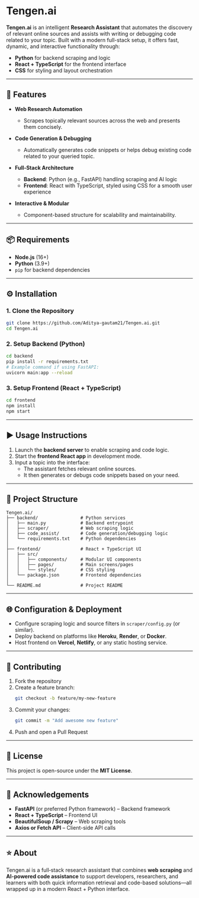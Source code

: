 # Tengen.ai

**Tengen.ai** is an intelligent **Research Assistant** that automates the discovery of relevant online sources and assists with writing or debugging code related to your topic. Built with a modern full-stack setup, it offers fast, dynamic, and interactive functionality through:

- **Python** for backend scraping and logic
- **React + TypeScript** for the frontend interface
- **CSS** for styling and layout orchestration

---

## 🚀 Features

- **Web Research Automation**  
  - Scrapes topically relevant sources across the web and presents them concisely.

- **Code Generation & Debugging**  
  - Automatically generates code snippets or helps debug existing code related to your queried topic.

- **Full‑Stack Architecture**  
  - **Backend**: Python (e.g., FastAPI) handling scraping and AI logic  
  - **Frontend**: React with TypeScript, styled using CSS for a smooth user experience

- **Interactive & Modular**  
  - Component-based structure for scalability and maintainability.

---

## 📦 Requirements

- **Node.js** (16+)  
- **Python** (3.9+)  
- `pip` for backend dependencies

---

## ⚙️ Installation

### 1. Clone the Repository
```bash
git clone https://github.com/Aditya-gautam21/Tengen.ai.git
cd Tengen.ai
```

### 2. Setup Backend (Python)
```bash
cd backend
pip install -r requirements.txt
# Example command if using FastAPI:
uvicorn main:app --reload
```

### 3. Setup Frontend (React + TypeScript)
```bash
cd frontend
npm install
npm start
```

---

## ▶️ Usage Instructions

1. Launch the **backend server** to enable scraping and code logic.  
2. Start the **frontend React app** in development mode.  
3. Input a topic into the interface:  
   - The assistant fetches relevant online sources.  
   - It then generates or debugs code snippets based on your need.

---

## 📂 Project Structure

```
Tengen.ai/
├── backend/                # Python services
│   ├── main.py             # Backend entrypoint
│   ├── scraper/            # Web scraping logic
│   ├── code_assist/        # Code generation/debugging logic
│   └── requirements.txt    # Python dependencies
│
├── frontend/               # React + TypeScript UI
│   ├── src/
│   │   ├── components/     # Modular UI components
│   │   ├── pages/          # Main screens/pages
│   │   └── styles/         # CSS styling
│   └── package.json        # Frontend dependencies
│
└── README.md               # Project README
```

---

## 🌐 Configuration & Deployment

- Configure scraping logic and source filters in `scraper/config.py` (or similar).  
- Deploy backend on platforms like **Heroku**, **Render**, or **Docker**.  
- Host frontend on **Vercel**, **Netlify**, or any static hosting service.

---

## 🤝 Contributing

1. Fork the repository  
2. Create a feature branch:
   ```bash
   git checkout -b feature/my-new-feature
   ```
3. Commit your changes:
   ```bash
   git commit -m "Add awesome new feature"
   ```
4. Push and open a Pull Request  

---

## 📜 License

This project is open-source under the **MIT License**.

---

## 🙏 Acknowledgements

- **FastAPI** (or preferred Python framework) – Backend framework  
- **React + TypeScript** – Frontend UI  
- **BeautifulSoup / Scrapy** – Web scraping tools  
- **Axios or Fetch API** – Client-side API calls  

---

## ⭐ About

Tengen.ai is a full‑stack research assistant that combines **web scraping** and **AI-powered code assistance** to support developers, researchers, and learners with both quick information retrieval and code-based solutions—all wrapped up in a modern React + Python interface.

